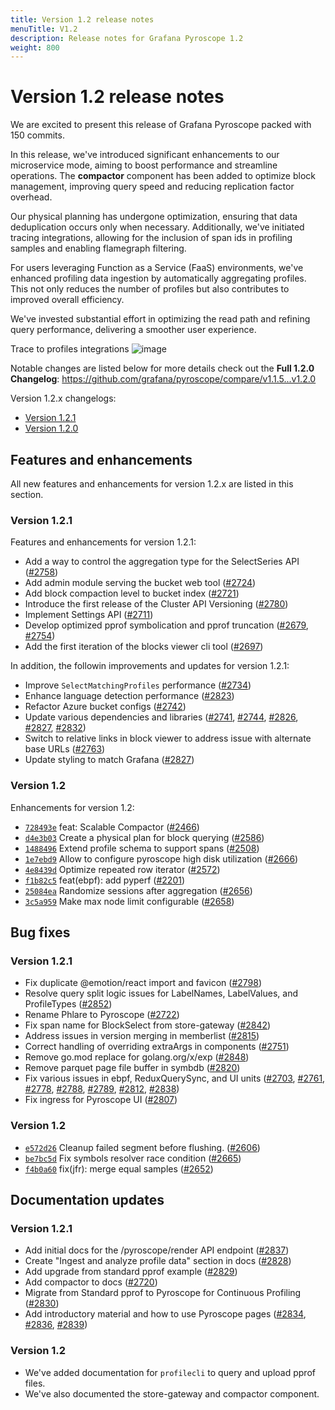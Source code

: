```yaml
---
title: Version 1.2 release notes
menuTitle: V1.2
description: Release notes for Grafana Pyroscope 1.2
weight: 800
---
```


# Version 1.2 release notes

We are excited to present this release of Grafana Pyroscope packed with 150 commits.

In this release, we've introduced significant enhancements to our microservice mode, aiming to boost performance and streamline operations. The **compactor** component has been added to optimize block management, improving query speed and reducing replication factor overhead.

Our physical planning has undergone optimization, ensuring that data deduplication occurs only when necessary. Additionally, we've initiated tracing integrations, allowing for the inclusion of span ids in profiling samples and enabling flamegraph filtering.

For users leveraging Function as a Service (FaaS) environments, we've enhanced profiling data ingestion by automatically aggregating profiles. This not only reduces the number of profiles but also contributes to improved overall efficiency.

We've invested substantial effort in optimizing the read path and refining query performance, delivering a smoother user experience.

Trace to profiles integrations
![image](https://github.com/grafana/pyroscope/assets/23323466/d10bfb66-a40f-4b35-9f24-d2ec515b68c6)

Notable changes are listed below for more details check out the **Full 1.2.0 Changelog**: https://github.com/grafana/pyroscope/compare/v1.1.5...v1.2.0

Version 1.2.x changelogs:

* [Version 1.2.1](https://github.com/grafana/pyroscope/releases/tag/v1.2.1)
* [Version 1.2.0](https://github.com/grafana/pyroscope/releases/tag/v1.2.0)

## Features and enhancements

All new features and enhancements for version 1.2.x are listed in this section.

### Version 1.2.1

Features and enhancements for version 1.2.1:

* Add a way to control the aggregation type for the SelectSeries API ([#2758](https://github.com/grafana/pyroscope/pull/2758))
* Add admin module serving the bucket web tool ([#2724](https://github.com/grafana/pyroscope/pull/2724))
* Add block compaction level to bucket index ([#2721](https://github.com/grafana/pyroscope/pull/2721))
* Introduce the first release of the Cluster API Versioning ([#2780](https://github.com/grafana/pyroscope/pull/2780))
* Implement Settings API ([#2711](https://github.com/grafana/pyroscope/pull/2711))
* Develop optimized pprof symbolication and pprof truncation ([#2679](https://github.com/grafana/pyroscope/pull/2679), [#2754](https://github.com/grafana/pyroscope/pull/2754))
* Add the first iteration of the blocks viewer cli tool ([#2697](https://github.com/grafana/pyroscope/pull/2697))

In addition, the followin improvements and updates for version 1.2.1:

* Improve `SelectMatchingProfiles` performance ([#2734](https://github.com/grafana/pyroscope/pull/2734))
* Enhance language detection performance ([#2823](https://github.com/grafana/pyroscope/pull/2823))
* Refactor Azure bucket configs ([#2742](https://github.com/grafana/pyroscope/pull/2742))
* Update various dependencies and libraries ([#2741](https://github.com/grafana/pyroscope/pull/2741), [#2744](https://github.com/grafana/pyroscope/pull/2744), [#2826](https://github.com/grafana/pyroscope/pull/2826), [#2827](https://github.com/grafana/pyroscope/pull/2827), [#2832](https://github.com/grafana/pyroscope/pull/2832))
* Switch to relative links in block viewer to address issue with alternate base URLs ([#2763](https://github.com/grafana/pyroscope/pull/2763))
* Update styling to match Grafana ([#2827](https://github.com/grafana/pyroscope/pull/2827))

### Version 1.2

Enhancements for version 1.2:

* <code>[728493e](https://github.com/grafana/pyroscope/commit/728493ecee94b181a53e4dd6eaada4bc16e772b2)</code> feat: Scalable Compactor ([#2466](https://github.com/grafana/pyroscope/pull/2466))
* <code>[d4e3b03](https://github.com/grafana/pyroscope/commit/d4e3b0326e24e2dc0e8730cd355753650c023f3a)</code> Create a physical plan for block querying ([#2586](https://github.com/grafana/pyroscope/pull/2586))
* <code>[1488496](https://github.com/grafana/pyroscope/commit/14884962360816f06722eb09dff5fcf3a5706092)</code> Extend profile schema to support spans ([#2508](https://github.com/grafana/pyroscope/pull/2508))
* <code>[1e7ebd9](https://github.com/grafana/pyroscope/commit/1e7ebd95d409c340363189616e9337a93a34d436)</code> Allow to configure pyroscope high disk utilization ([#2666](https://github.com/grafana/pyroscope/pull/2666))
* <code>[4e8439d](https://github.com/grafana/pyroscope/commit/4e8439ddd51fdf15e7bc2f47d0365e53a5bc947f)</code> Optimize repeated row iterator ([#2572](https://github.com/grafana/pyroscope/pull/2572))
* <code>[f1b82c5](https://github.com/grafana/pyroscope/commit/f1b82c5e5d914e55a4022dd32839b2f297ccaa12)</code> feat(ebpf): add pyperf ([#2201](https://github.com/grafana/pyroscope/pull/2201))
* <code>[25084ea](https://github.com/grafana/pyroscope/commit/25084eabf3dd1aa6e2b4f97871744f504ca9dad8)</code> Randomize sessions after aggregation ([#2656](https://github.com/grafana/pyroscope/pull/2656))
* <code>[3c5a959](https://github.com/grafana/pyroscope/commit/3c5a959911c1a8ba2667b27f43fc3dbe6d6f33cf)</code> Make max node limit configurable ([#2658](https://github.com/grafana/pyroscope/pull/2658))

## Bug fixes

### Version 1.2.1

* Fix duplicate @emotion/react import and favicon ([#2798](https://github.com/grafana/pyroscope/pull/2798))
* Resolve query split logic issues for LabelNames, LabelValues, and ProfileTypes ([#2852](https://github.com/grafana/pyroscope/pull/2852))
* Rename Phlare to Pyroscope ([#2722](https://github.com/grafana/pyroscope/pull/2722))
* Fix span name for BlockSelect from store-gateway ([#2842](https://github.com/grafana/pyroscope/pull/2842))
* Address issues in version merging in memberlist ([#2815](https://github.com/grafana/pyroscope/pull/2815))
* Correct handling of overriding extraArgs in components ([#2751](https://github.com/grafana/pyroscope/pull/2751))
* Remove go.mod replace for golang.org/x/exp ([#2848](https://github.com/grafana/pyroscope/pull/2848))
* Remove parquet page file buffer in symbdb ([#2820](https://github.com/grafana/pyroscope/pull/2820))
* Fix various issues in ebpf, ReduxQuerySync, and UI units ([#2703](https://github.com/grafana/pyroscope/pull/2703), [#2761](https://github.com/grafana/pyroscope/pull/2761), [#2778](https://github.com/grafana/pyroscope/pull/2778), [#2788](https://github.com/grafana/pyroscope/pull/2788), [#2789](https://github.com/grafana/pyroscope/pull/2789), [#2812](https://github.com/grafana/pyroscope/pull/2812), [#2838](https://github.com/grafana/pyroscope/pull/2838))
* Fix ingress for Pyroscope UI ([#2807](https://github.com/grafana/pyroscope/pull/2807))

### Version 1.2

* <code>[e572d26](https://github.com/grafana/pyroscope/commit/e572d26d1b3580b1c5c2a6e2c72cc20041f1e73e)</code> Cleanup failed segment before flushing. ([#2606](https://github.com/grafana/pyroscope/pull/2606))
* <code>[be7bc5d](https://github.com/grafana/pyroscope/commit/be7bc5d96399a344324a229f42d8838103cf8bf7)</code> Fix symbols resolver race condition ([#2665](https://github.com/grafana/pyroscope/pull/2665))
* <code>[f4b0a60](https://github.com/grafana/pyroscope/commit/f4b0a607fa93d9061a330ac358f475bec7b12038)</code> fix(jfr): merge equal samples ([#2652](https://github.com/grafana/pyroscope/pull/2652))

## Documentation updates

### Version 1.2.1

* Add initial docs for the /pyroscope/render API endpoint ([#2837](https://github.com/grafana/pyroscope/pull/2837))
* Create "Ingest and analyze profile data" section in docs ([#2828](https://github.com/grafana/pyroscope/pull/2828))
* Add upgrade from standard pprof example ([#2829](https://github.com/grafana/pyroscope/pull/2829))
* Add compactor to docs ([#2720](https://github.com/grafana/pyroscope/pull/2720))
* Migrate from Standard pprof to Pyroscope for Continuous Profiling ([#2830](https://github.com/grafana/pyroscope/pull/2830))
* Add introductory material and how to use Pyroscope pages ([#2834](https://github.com/grafana/pyroscope/pull/2834), [#2836](https://github.com/grafana/pyroscope/pull/2836), [#2839](https://github.com/grafana/pyroscope/pull/2839))

### Version 1.2

- We've added documentation for `profilecli` to query and upload pprof files.
- We've also documented the store-gateway and compactor component.
